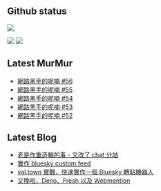 ## Github status

![](http://github-profile-summary-cards.vercel.app/api/cards/profile-details?username=siygle&theme=default)

![](http://github-profile-summary-cards.vercel.app/api/cards/stats?username=siygle&theme=default)
![](http://github-profile-summary-cards.vercel.app/api/cards/productive-time?username=siygle&theme=default&utcOffset=8)

## Latest MurMur

<!-- CHAT-POST-LIST:START -->
- [網路黑手的呢喃 #56](https://chat.sylee.dev/2024/10/10/網路黑手的呢喃-56)
- [網路黑手的呢喃 #55](https://chat.sylee.dev/2024/09/27/網路黑手的呢喃-55)
- [網路黑手的呢喃 #54](https://chat.sylee.dev/2024/09/08/網路黑手的呢喃-54)
- [網路黑手的呢喃 #53](https://chat.sylee.dev/2024/08/26/網路黑手的呢喃-53)
- [網路黑手的呢喃 #52](https://chat.sylee.dev/2024/08/13/網路黑手的呢喃-52)
<!-- CHAT-POST-LIST:END -->

## Latest Blog

<!-- BLOG-POST-LIST:START -->
- [老是作重造輪的事 - 又改了 chat 分站](https://sylee.dev/blog/2024-05-08-rewrite-chat)
- [實作 bluesky custom feed](https://sylee.dev/blog/2023-06-13-bluesky-custom-feed)
- [val.town 實戰，快速實作一個 Bluesky 轉貼機器人](https://sylee.dev/blog/2023-05-28-val-town-bluesky-repost-scheduler)
- [又換啦，Deno、Fresh 以及 Webmention](https://sylee.dev/blog/2023-04-10-change-again-deno-fresh-webmention)
<!-- BLOG-POST-LIST:END -->
